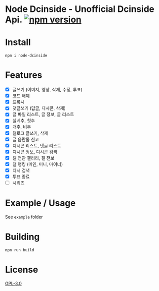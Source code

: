 # Node Dcinside - Unofficial Dcinside Api. [![npm version](https://img.shields.io/npm/v/node-dcinside.svg)](https://npmjs.org/package/node-dcinside)

# Install

`npm i node-dcinside`

# Features
- [x] 글쓰기 (이미지, 영상, 삭제, 수정, 투표)
- [x] 코드 해제
- [x] 프록시
- [x] 댓글쓰기 (답글, 디시콘, 삭제)
- [x] 글 파일 리스트, 글 정보, 글 리스트
- [x] 실베추, 힛추
- [x] 개추, 비추
- [x] 갤로그 글쓰기, 삭제
- [x] 글 음란물 신고
- [x] 디시콘 리스트, 댓글 리스트
- [x] 디시콘 정보, 디시콘 검색
- [x] 갤 연관 갤러리, 갤 젇보
- [x] 갤 랭킹 (메인, 미니, 마이너)
- [x] 디시 검색
- [x] 투표 종료
- [ ] 시리즈

# Example / Usage

See `example` folder

# Building

`npm run build`

# License

[GPL-3.0](https://github.com/aitestai/node-dcinside/blob/main/LICENSE)